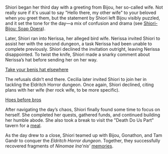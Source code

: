 Shiori began her third day with a greeting from Bijou, her so-called wife. Not really sure if it's usual to say "Hello there, my other wife" to your beloved when you greet them, but the statement by Shiori left Bijou visibly puzzled, and it set the tone for the day—a mix of confusion and drama (see [Shiori-Bijou: Soap Opera](#edge:shiori-nyavella-koseki-bijou-right-2-left-2)).

Later, Shiori ran into Nerissa, her alleged bird wife. Nerissa invited Shiori to assist her with the second dungeon, a task Nerissa had been unable to complete previously. Shiori declined the invitation outright, leaving Nerissa disappointed. To twist the knife, Shiori made a snarky comment about Nerissa’s hat before sending her on her way.

[Take your benis hat elsewhere](#embed:https://www.youtube.com/live/BnpLALzUzD4?feature=shared\&t=427)

The refusals didn’t end there. Cecilia later invited Shiori to join her in tackling the Eldritch Horror dungeon. Once again, Shiori declined, citing plans with her wife (her rock wife, to be more specific).

[Hoes before bros](#embed:https://www.youtube.com/live/BnpLALzUzD4?t=736)

After navigating the day’s chaos, Shiori finally found some time to focus on herself. She completed her quests, gathered funds, and continued building her humble abode. She also took a break to visit the "Death Do Us Part" tavern for a [meal](https://www.youtube.com/live/BnpLALzUzD4?feature=shared\&t=6718).

As the day drew to a close, Shiori teamed up with Bijou, Gonathon, and Tam Gandr to conquer the *Eldritch Horror dungeon*. Together, they successfully recovered fragments of *Ninomae Ina'nis’* [memories](https://www.youtube.com/live/BnpLALzUzD4?feature=shared\&t=8370).
